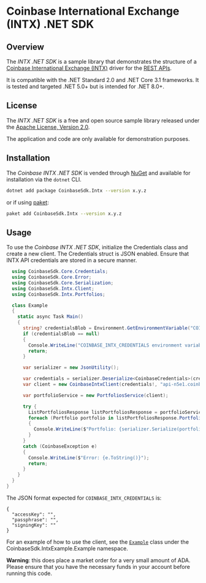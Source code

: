 # Coinbase International Exchange (INTX) .NET SDK

## Overview
The *INTX .NET SDK* is a sample library that demonstrates the structure of a
[Coinbase International Exchange (INTX)](https://international.coinbase.com/)
driver for the [REST APIs](https://docs.cloud.coinbase.com/intx/reference).

It is compatible with the .NET Standard 2.0 and .NET Core 3.1 frameworks. It
is tested and targeted .NET 5.0+ but is intended for .NET 8.0+.

## License
The *INTX .NET SDK* is a free and open source sample library released under the
[Apache License, Version 2.0](LICENSE).

The application and code are only available for demonstration purposes.

## Installation

The _Coinbase INTX .NET SDK_ is vended through [NuGet](https://www.nuget.org/packages/CoinbaseSdk.Intx//) and available for installation via the `dotnet` CLI.

```bash
dotnet add package CoinbaseSdk.Intx --version x.y.z
```

or if using [paket](https://fsprojects.github.io/Paket/):

```bash
paket add CoinbaseSdk.Intx --version x.y.z
```

## Usage

To use the _Coinbase INTX .NET SDK_, initialize the Credentials class and create a new client. The Credentials struct is JSON
enabled. Ensure that INTX API credentials are stored in a secure manner.

```c#
  using CoinbaseSdk.Core.Credentials;
  using CoinbaseSdk.Core.Error;
  using CoinbaseSdk.Core.Serialization;
  using CoinbaseSdk.Intx.Client;
  using CoinbaseSdk.Intx.Portfolios;

  class Example
  {
    static async Task Main()
    {
      string? credentialsBlob = Environment.GetEnvironmentVariable("COINBASE_INTX_CREDENTIALS");
      if (credentialsBlob == null)
      {
        Console.WriteLine("COINBASE_INTX_CREDENTIALS environment variable not set");
        return;
      }

      var serializer = new JsonUtility();

      var credentials = serializer.Deserialize<CoinbaseCredentials>(credentialsBlob);
      var client = new CoinbaseIntxClient(credentials!, "api-n5e1.coinbase.com/api/v1");

      var portfolioService = new PortfoliosService(client);

      try {
        ListPortfoliosResponse listPortfoliosResponse = portfolioService.ListPortfolios();
        foreach (Portfolio portfolio in listPortfoliosResponse.Portfolios)
        {
          Console.WriteLine($"Portfolio: {serializer.Serialize(portfolio.PortfolioId)}");
        }
      }
      catch (CoinbaseException e)
      {
        Console.WriteLine($"Error: {e.ToString()}");
        return;
      }
    }
  }
}
```

The JSON format expected for `COINBASE_INTX_CREDENTIALS` is:

```
{
  "accessKey": "",
  "passphrase": "",
  "signingKey": ""
}
```

For an example of how to use the client, see the [`Example`](src/CoinbaseSdk/IntxExample/example/Example.cs) class under the CoinbaseSdk.IntxExample.Example namespace.

**Warning**: this does place a market order for a very small amount of ADA. Please ensure that you have the necessary funds in your account before running this code.

